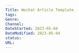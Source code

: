 ```yaml
---
Title: Wechat Article Template
tags:
Genre:
Channel:
DateStarted: 2023-05-04
DateModified: 2023-05-04
status:
URL:
---
```

